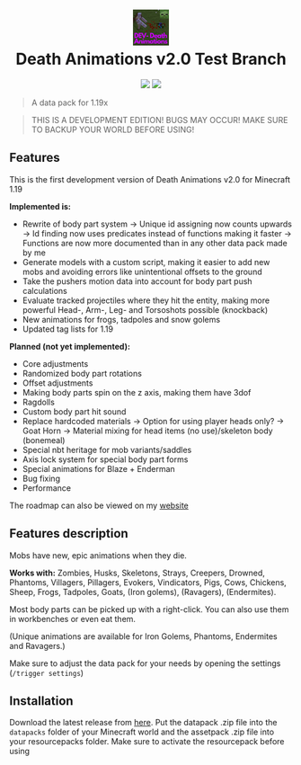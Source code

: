 <h1 align="center">
  <img src="/pack.png" width="64" height="64"><br/>
  Death Animations v2.0 Test Branch
</h1>
<p align="center">
  <a href="https://github.com/Tschipcraft/deathanimations_test/stargazers"><img src="https://img.shields.io/github/stars/Tschipcraft/deathanimations_test?style=for-the-badge"></a>
  <a href="https://github.com/Tschipcraft/deathanimations_test/releases/latest"><img src="https://img.shields.io/github/downloads/Tschipcraft/deathanimations_test/total?logo=github&style=for-the-badge"></a>
</p>

> A data pack for 1.19x

> THIS IS A DEVELOPMENT EDITION! BUGS MAY OCCUR! MAKE SURE TO BACKUP YOUR WORLD BEFORE USING!

## Features

This is the first development version of Death Animations v2.0 for Minecraft 1.19

**Implemented is:**
- Rewrite of body part system
-> Unique id assigning now counts upwards
-> Id finding now uses predicates instead of functions making it faster
-> Functions are now more documented than in any other data pack made by me
- Generate models with a custom script, making it easier to add new mobs and avoiding errors like unintentional offsets to the ground
- Take the pushers motion data into account for body part push calculations
- Evaluate tracked projectiles where they hit the entity, making more powerful Head-, Arm-, Leg- and Torsoshots possible (knockback)
- New animations for frogs, tadpoles and snow golems
- Updated tag lists for 1.19

**Planned (not yet implemented):**
- Core adjustments
- Randomized body part rotations
- Offset adjustments
- Making body parts spin on the z axis, making them have 3dof
- Ragdolls
- Custom body part hit sound
- Replace hardcoded materials
-> Option for using player heads only?
-> Goat Horn
-> Material mixing for head items (no use)/skeleton body (bonemeal)
- Special nbt heritage for mob variants/saddles
- Axis lock system for special body part forms
- Special animations for Blaze + Enderman
- Bug fixing
- Performance

The roadmap can also be viewed on my [website](https://tschipcraft.ddns.net/en/deathanimations-experimental.html)


## Features description

Mobs have new, epic animations when they die.

**Works with:**
Zombies, Husks, Skeletons, Strays, Creepers, Drowned, Phantoms, Villagers, Pillagers, Evokers, Vindicators, Pigs, Cows, Chickens, Sheep, Frogs, Tadpoles, Goats, (Iron golems), (Ravagers), (Endermites).

Most body parts can be picked up with a right-click.
You can also use them in workbenches or even eat them.

(Unique animations are available for Iron Golems, Phantoms, Endermites and Ravagers.)

Make sure to adjust the data pack for your needs by opening the settings (`/trigger settings`)


## Installation

Download the latest release from [here](https://github.com/Tschipcraft/deathanimations_test/releases/latest). Put the datapack .zip file into the `datapacks` folder of your Minecraft world and the assetpack .zip file into your resourcepacks folder. Make sure to activate the resourcepack before using
